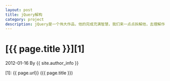 ```yaml
---
layout: post
title: jQuery解构
category: project
description: jQuery是一个伟大作品，他的完成充满智慧，我们来一点点拆解他，去理解作者的思想精华。
---
```

# [{{ page.title }}][1]
2012-01-16 By {{ site.author_info }}


[zihaolucky]:    http://zihaolucky.github.io  "zihaolucky"
[1]:    {{ page.url}}  ({{ page.title }})
